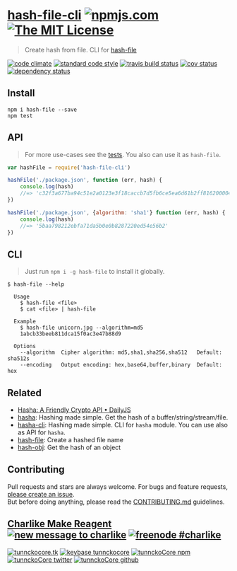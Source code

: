 # [hash-file-cli][author-www-url] [![npmjs.com][npmjs-img]][npmjs-url] [![The MIT License][license-img]][license-url] 

> Create hash from file. CLI for [hash-file](https://github.com/kevva/hash-file)

[![code climate][codeclimate-img]][codeclimate-url] [![standard code style][standard-img]][standard-url] [![travis build status][travis-img]][travis-url] [![cov status][cov-img]][cov-url] [![dependency status][david-img]][david-url]


## Install
```
npm i hash-file --save
npm test
```

## API
> For more use-cases see the [tests](./test.js). You also can use it as `hash-file`.

```js
var hashFile = require('hash-file-cli')

hashFile('./package.json', function (err, hash) {
    console.log(hash)
    //=> 'c32f3a677ba94c51e2a0123e3f18caccb7d5fb6ce5ea6d61b2ff816200004426a5dbb73bb7ab2f607ed18f3e63476c785c48341e8645193cd1f7b842ed1adaee'
})

hashFile('./package.json', {algorithm: 'sha1'} function (err, hash) {
    console.log(hash)
    //=> '5baa798212ebfa71da5b0e0b8287220ed54e56b2'
})
```


## CLI
> Just run `npm i -g hash-file` to install it globally.

```
$ hash-file --help

  Usage
    $ hash-file <file>
    $ cat <file> | hash-file

  Example
    $ hash-file unicorn.jpg --algorithm=md5
    1abcb33beeb811dca15f0ac3e47b88d9

  Options
    --algorithm  Cipher algorithm: md5,sha1,sha256,sha512   Default: sha512s
    --encoding   Output encoding: hex,base64,buffer,binary  Default: hex

```


## Related
- [Hasha: A Friendly Crypto API • DailyJS](http://dailyjs.com/2015/06/12/hasha-a-friendly-crypto-api/)
- [hasha](https://github.com/sindresorhus/hasha): Hashing made simple. Get the hash of a buffer/string/stream/file.
- [hasha-cli](https://github.com/tunnckoCore/hasha-cli): Hashing made simple. CLI for `hasha` module. You can use also as API for `hasha`.
- [hash-file](https://github.com/kevva/hash-file): Create a hashed file name
- [hash-obj](https://github.com/sindresorhus/hash-obj): Get the hash of an object


## Contributing
Pull requests and stars are always welcome. For bugs and feature requests, [please create an issue](https://github.com/tunnckoCore/hash-file-cli/issues/new).  
But before doing anything, please read the [CONTRIBUTING.md](./CONTRIBUTING.md) guidelines.


## [Charlike Make Reagent](http://j.mp/1stW47C) [![new message to charlike][new-message-img]][new-message-url] [![freenode #charlike][freenode-img]][freenode-url]

[![tunnckocore.tk][author-www-img]][author-www-url] [![keybase tunnckocore][keybase-img]][keybase-url] [![tunnckoCore npm][author-npm-img]][author-npm-url] [![tunnckoCore twitter][author-twitter-img]][author-twitter-url] [![tunnckoCore github][author-github-img]][author-github-url]


[npmjs-url]: https://www.npmjs.com/package/hash-file-cli
[npmjs-img]: https://img.shields.io/npm/v/hash-file-cli.svg?label=hash-file-cli

[license-url]: https://github.com/tunnckoCore/hash-file-cli/blob/master/LICENSE.md
[license-img]: https://img.shields.io/badge/license-MIT-blue.svg


[codeclimate-url]: https://codeclimate.com/github/tunnckoCore/hash-file-cli
[codeclimate-img]: https://img.shields.io/codeclimate/github/tunnckoCore/hash-file-cli.svg

[cov-url]: https://codeclimate.com/github/tunnckoCore/hash-file-cli
[cov-img]: https://img.shields.io/codeclimate/coverage/github/tunnckoCore/hash-file-cli.svg

[travis-url]: https://travis-ci.org/tunnckoCore/hash-file-cli
[travis-img]: https://img.shields.io/travis/tunnckoCore/hash-file-cli.svg

[coveralls-url]: https://coveralls.io/r/tunnckoCore/hash-file-cli
[coveralls-img]: https://img.shields.io/coveralls/tunnckoCore/hash-file-cli.svg

[david-url]: https://david-dm.org/tunnckoCore/hash-file-cli
[david-img]: https://img.shields.io/david/tunnckoCore/hash-file-cli.svg

[standard-url]: https://github.com/feross/standard
[standard-img]: https://img.shields.io/badge/code%20style-standard-brightgreen.svg


[author-www-url]: http://www.tunnckocore.tk
[author-www-img]: https://img.shields.io/badge/www-tunnckocore.tk-fe7d37.svg

[keybase-url]: https://keybase.io/tunnckocore
[keybase-img]: https://img.shields.io/badge/keybase-tunnckocore-8a7967.svg

[author-npm-url]: https://www.npmjs.com/~tunnckocore
[author-npm-img]: https://img.shields.io/badge/npm-~tunnckocore-cb3837.svg

[author-twitter-url]: https://twitter.com/tunnckoCore
[author-twitter-img]: https://img.shields.io/badge/twitter-@tunnckoCore-55acee.svg

[author-github-url]: https://github.com/tunnckoCore
[author-github-img]: https://img.shields.io/badge/github-@tunnckoCore-4183c4.svg

[freenode-url]: http://webchat.freenode.net/?channels=charlike
[freenode-img]: https://img.shields.io/badge/freenode-%23charlike-5654a4.svg

[new-message-url]: https://github.com/tunnckoCore/messages
[new-message-img]: https://img.shields.io/badge/send%20me-message-green.svg
